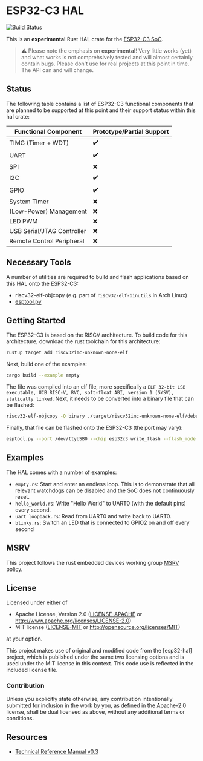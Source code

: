 # ESP32-C3 HAL

[![Build Status](https://github.com/ducktec/esp32c3-hal/actions/workflows/rust.yml/badge.svg)](https://github.com/ducktec/esp32c3-hal/actions/workflows/rust.yml)

This is an **experimental** Rust HAL crate for the [ESP32-C3 SoC](https://www.espressif.com/en/products/socs/esp32-c3).

> :warning: Please note the emphasis on **experimental**! Very little works (yet) and what works is not comprehsively tested and will almost certainly contain bugs. Please don't use for real projects at this point in time. The API can and will change.

## Status

The following table contains a list of ESP32-C3 functional components that are planned to be supported at this point and their support status within this hal crate:

| Functional Component             | Prototype/Partial Support  |
| -------------------------------- | -------------------------- |
| TIMG (Timer + WDT)               | :heavy_check_mark:         |
| UART                             | :heavy_check_mark:         |
| SPI                              | :x:                        |
| I2C                              | :heavy_check_mark:         |
| GPIO                             | :heavy_check_mark:         |
| System Timer                     | :x:                        |
| (Low-Power) Management           | :x:                        |
| LED PWM                          | :x:                        |
| USB Serial/JTAG Controller       | :x:                        |
| Remote Control Peripheral        | :x:                        |

## Necessary Tools

A number of utilities are required to build and flash applications based on this HAL onto the ESP32-C3:
- riscv32-elf-objcopy (e.g. part of `riscv32-elf-binutils` in Arch Linux)
- [esptool.py](https://github.com/espressif/esptool) 


## Getting Started

The ESP32-C3 is based on the RISCV architecture. To build code for this architecture, download the rust toolchain for this architecture:

```bash
rustup target add riscv32imc-unknown-none-elf
```

Next, build one of the examples:

```bash
cargo build --example empty
```

The file was compiled into an elf file, more specifically a `ELF 32-bit LSB executable, UCB RISC-V, RVC, soft-float ABI, version 1 (SYSV), statically linked`. Next, it needs to be converted into a binary file that can be flashed:

```bash
riscv32-elf-objcopy -O binary ./target/riscv32imc-unknown-none-elf/debug/examples/empty empty.bin
```

Finally, that file can be flashed onto the ESP32-C3 (the port may vary):

```bash
esptool.py --port /dev/ttyUSB0 --chip esp32c3 write_flash --flash_mode dio --flash_size detect --flash_freq 80m 0x0 empty.bin
```

## Examples

The HAL comes with a number of examples:
- `empty.rs`: Start and enter an endless loop. This is to demonstrate that all relevant watchdogs can be disabled and the SoC does not continuously reset.
- `hello_world.rs`: Write "Hello World" to UART0 (with the default pins) every second.
- `uart_loopback.rs`: Read from UART0 and write back to UART0.
- `blinky.rs`: Switch an LED that is connected to GPIO2 on and off every second

## MSRV

This project follows the rust embedded devices working group [MSRV policy](https://github.com/rust-embedded/wg/blob/master/ops/msrv.md).

## License

Licensed under either of

- Apache License, Version 2.0 ([LICENSE-APACHE](LICENSE-APACHE) or
  http://www.apache.org/licenses/LICENSE-2.0)
- MIT license ([LICENSE-MIT](LICENSE-MIT) or http://opensource.org/licenses/MIT)

at your option.

This project makes use of original and modified code from the [esp32-hal] project, which is published under the same two licensing options and is used under the MIT license in this context. This code use is reflected in the included license file.

### Contribution

Unless you explicitly state otherwise, any contribution intentionally submitted
for inclusion in the work by you, as defined in the Apache-2.0 license, shall be
dual licensed as above, without any additional terms or conditions.

## Resources
- [Technical Reference Manual v0.3](https://www.espressif.com/sites/default/files/documentation/esp32-c3_technical_reference_manual_en.pdf)
